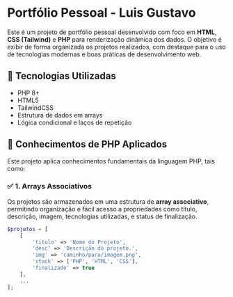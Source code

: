 # Portfólio Pessoal - Luis Gustavo

Este é um projeto de portfólio pessoal desenvolvido com foco em **HTML**, **CSS (Tailwind)** e **PHP** para renderização dinâmica dos dados. O objetivo é exibir de forma organizada os projetos realizados, com destaque para o uso de tecnologias modernas e boas práticas de desenvolvimento web.

## 🚀 Tecnologias Utilizadas

- PHP 8+
- HTML5
- TailwindCSS
- Estrutura de dados em arrays
- Lógica condicional e laços de repetição

## 🧠 Conhecimentos de PHP Aplicados

Este projeto aplica conhecimentos fundamentais da linguagem PHP, tais como:

### ✅ 1. Arrays Associativos
Os projetos são armazenados em uma estrutura de **array associativo**, permitindo organização e fácil acesso a propriedades como título, descrição, imagem, tecnologias utilizadas, e status de finalização.

```php
$projetos = [
    [
        'titulo' => 'Nome do Projeto',
        'desc' => 'Descrição do projeto.',
        'img' => 'caminho/para/imagem.png',
        'stack' => ['PHP', 'HTML', 'CSS'],
        'finalizado' => true
    ],
    ...
];

